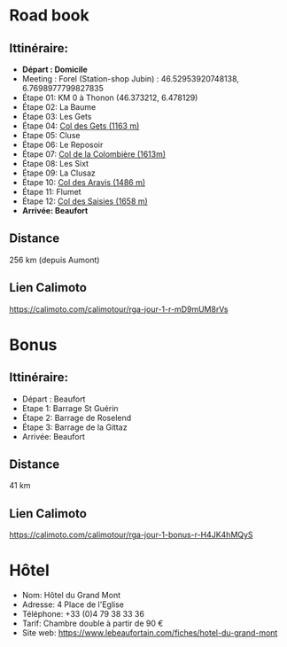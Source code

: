 # Road book
## Ittinéraire:
- **Départ : Domicile**
- Meeting : Forel (Station-shop Jubin) : 46.52953920748138, 6.7698977799827835
- Étape 01: KM 0 à Thonon (46.373212, 6.478129)
- Étape 02: La Baume
- Étape 03: Les Gets
- Étape 04: [Col des Gets (1163 m)](https://www.routedesgrandesalpes.com/grands-cols/col-des-gets)
- Étape 05: Cluse
- Étape 06: Le Reposoir
- Étape 07: [Col de la Colombière (1613m)](https://www.routedesgrandesalpes.com/grands-cols/col-de-la-colombiere)
- Étape 08: Les Sixt
- Étape 09: La Clusaz
- Étape 10: [Col des Aravis (1486 m)](https://www.routedesgrandesalpes.com/grands-cols/col-des-aravis)
- Étape 11: Flumet
- Étape 12: [Col des Saisies (1658 m)](https://www.routedesgrandesalpes.com/grands-cols/col-des-saisies)
- **Arrivée: Beaufort**

## Distance
256 km (depuis Aumont)

## Lien Calimoto
https://calimoto.com/calimotour/rga-jour-1-r-mD9mUM8rVs

# Bonus
## Ittinéraire:

- Départ : Beaufort
- Etape 1: Barrage St Guérin
- Étape 2: Barrage de Roselend
- Étape 3: Barrage de la Gittaz
- Arrivée: Beaufort

## Distance
41 km

## Lien Calimoto
https://calimoto.com/calimotour/rga-jour-1-bonus-r-H4JK4hMQyS

# Hôtel
- Nom: Hôtel du Grand Mont
- Adresse: 4 Place de l'Eglise
- Téléphone: +33 (0)4 79 38 33 36
- Tarif: Chambre double à partir de 90 €
- Site web: https://www.lebeaufortain.com/fiches/hotel-du-grand-mont